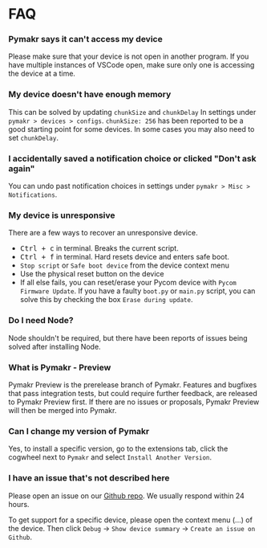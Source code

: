 # FAQ

### Pymakr says it can't access my device

Please make sure that your device is not open in another program. If you have multiple instances of VSCode open, make sure only one is accessing the device at a time.

### My device doesn't have enough memory

This can be solved by updating `chunkSize` and `chunkDelay` In settings under `pymakr > devices > configs`. `chunkSize: 256` has been reported to be a good starting point for some devices. In some cases you may also need to set `chunkDelay`.

### I accidentally saved a notification choice or clicked "Don't ask again"

You can undo past notification choices in settings under `pymakr > Misc > Notifications`.

### My device is unresponsive

There are a few ways to recover an unresponsive device.

- <kbd>Ctrl + c</kbd> in terminal. Breaks the current script.
- <kbd>Ctrl + f</kbd> in terminal. Hard resets device and enters safe boot.
- `Stop script` or `Safe boot device` from the device context menu
- Use the physical reset button on the device
- If all else fails, you can reset/erase your Pycom device with `Pycom Firmware Update`. If you have a faulty `boot.py` or `main.py` script, you can solve this by checking the box `Erase during update`.

### Do I need Node?

Node shouldn't be required, but there have been reports of issues being solved after installing Node.

### What is Pymakr - Preview

Pymakr Preview is the prerelease branch of Pymakr. Features and bugfixes that pass integration tests, but could require further feedback, are released to Pymakr Preview first. If there are no issues or proposals, Pymakr Preview will then be merged into Pymakr.

### Can I change my version of Pymakr

Yes, to install a specific version, go to the extensions tab, click the cogwheel next to `Pymakr` and select `Install Another Version`.

### I have an issue that's not described here

Please open an issue on our [Github repo](https://github.com/pycom/pymakr-vsc). We usually respond within 24 hours.

To get support for a specific device, please open the context menu (...) of the device. Then click `Debug` -> `Show device summary` -> `Create an issue on Github`.
